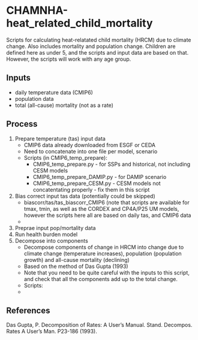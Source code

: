 # CHAMNHA-heat_related_child_mortality
Scripts for calculating heat-relatated child mortality (HRCM) due to climate change. Also includes mortality and population change. 
Children are defined here as under 5, and the scripts and input data are based on that. However, the scripts will work with any age group.

## Inputs
- daily temperature data (CMIP6)
- population data
- total (all-cause) mortality (not as a rate)

## Process

1. Prepare temperature (tas) input data
   - CMIP6 data already downloaded from ESGF or CEDA
   - Need to concatenate into one file per model, scenario
   - Scripts (in CMIP6_temp_prepare):
     - CMIP6_temp_prepare.py - for SSPs and historical, not including CESM models
     - CMIP6_temp_prepare_DAMIP.py - for DAMIP scenario
     - CMIP6_temp_prepare_CESM.py - CESM models not concatentating properly - fix them in this script
3. Bias correct input tas data (potentially could be skipped)
   - biascorr/tas/tas_biascorr_CMIP6 (note that scripts are available for tmax, tmin, as well as the CORDEX and CP4A/P25 UM models, however the scripts here all are based on daily tas, and CMIP6 data
   -  
4. Preprae input pop/mortality data
5. Run health burden model
6. Decompose into components
   - Decompose components of change in HRCM into change due to climate change (temperature increases), population (population growth) and all-cause mortality (declining)
   - Based on the method of Das Gupta (1993)
   - Note that you need to be quite careful with the inputs to this script, and check that all the components add up to the total change. 
   - Scripts:
   - 

## References

Das Gupta, P. Decomposition of Rates: A User’s Manual. Stand. Decompos. Rates A User’s Man. P23-186 (1993). <br />
